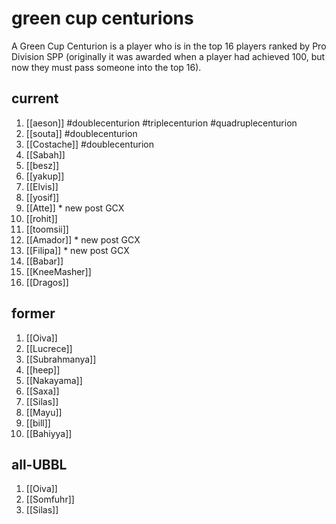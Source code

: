 # green cup centurions

A Green Cup Centurion is a player who is in the top 16 players ranked by Pro Division SPP (originally it was awarded when a player had achieved 100, but now they must pass someone into the top 16).

## current

1. [[aeson]] #doublecenturion #triplecenturion #quadruplecenturion
2. [[souta]] #doublecenturion
3. [[Costache]] #doublecenturion
4. [[Sabah]]
5. [[besz]]
6. [[yakup]]
7. [[Elvis]]
8. [[yosif]]
9. [[Atte]] * new post GCX
10. [[rohit]]
11. [[toomsii]]
12. [[Amador]] * new post GCX
13. [[Filipa]] * new post GCX
14. [[Babar]]
15. [[KneeMasher]]
16. [[Dragos]] 

## former

1. [[Oiva]]
2. [[Lucrece]]
3. [[Subrahmanya]]
4. [[heep]]
5. [[Nakayama]]
6. [[Saxa]]
7. [[Silas]]
8. [[Mayu]]
9. [[bill]]
10. [[Bahiyya]]

## all-UBBL

1.  [[Oiva]]
2.  [[Somfuhr]]
3.  [[Silas]]

